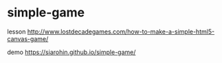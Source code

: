 # simple-game

lesson http://www.lostdecadegames.com/how-to-make-a-simple-html5-canvas-game/

demo https://siarohin.github.io/simple-game/

